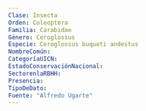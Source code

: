 ```yaml
---
Clase: Insecta
Orden: Coleoptera
Familia: Carabidae
Género: Ceroglossus
Especie: Ceroglossus buqueti andestus
NombreComún: 
CategoríaUICN: 
EstadoConservaciónNacional: 
SectorenlaRBHH: 
Presencia: 
TipoDeDato: 
Fuente: "Alfredo Ugarte"
---
```


